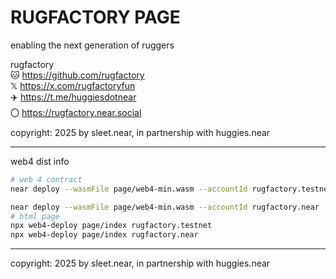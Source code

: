 # RUGFACTORY PAGE

enabling the next generation of ruggers


rugfactory
<br/>
🐱 https://github.com/rugfactory
<br/>
𝕏 https://x.com/rugfactoryfun
<br/>
✈️ https://t.me/huggiesdotnear
<br/>
〇 https://rugfactory.near.social


copyright: 2025 by sleet.near, in partnership with huggies.near




---


web4 dist info


```sh
# web 4 contract
near deploy --wasmFile page/web4-min.wasm --accountId rugfactory.testnet

near deploy --wasmFile page/web4-min.wasm --accountId rugfactory.near
# html page
npx web4-deploy page/index rugfactory.testnet
npx web4-deploy page/index rugfactory.near

```



---


copyright: 2025 by sleet.near, in partnership with huggies.near